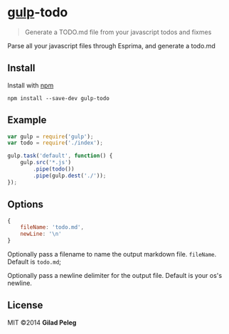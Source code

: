 # [gulp](https://github.com/wearefractal/gulp)-todo

> Generate a TODO.md file from your javascript todos and fixmes

Parse all your javascript files through Esprima, and generate a todo.md

## Install

Install with [npm](https://npmjs.org/package/gulp-todo)

```
npm install --save-dev gulp-todo
```

## Example

```js
var gulp = require('gulp');
var todo = require('./index');

gulp.task('default', function() {
    gulp.src('*.js')
        .pipe(todo())
        .pipe(gulp.dest('./'));
});
```

## Options

```js
{
    fileName: 'todo.md',
    newLine: '\n'
}
```

Optionally pass a filename to name the output markdown file.
`fileName`. Default is `todo.md`;

Optionally pass a newline delimiter for the output file. Default is your os's newline.

## License

MIT ©2014 **Gilad Peleg**
